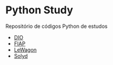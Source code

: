 # Python Study
Repositório de códigos Python de estudos

 - <a href="DIO/">DIO</a>
 - <a href="FIAP/">FIAP</a>
 - <a href="LeWagon/">LeWagon</a>
 - <a href="Solyd/">Solyd</a>